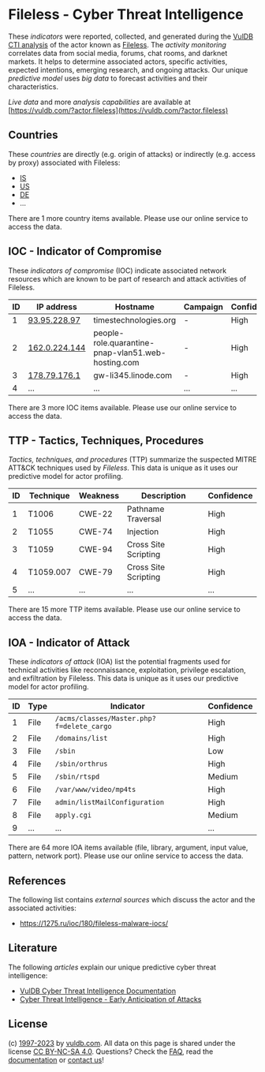 # Fileless - Cyber Threat Intelligence

These _indicators_ were reported, collected, and generated during the [VulDB CTI analysis](https://vuldb.com/?kb.cti) of the actor known as [Fileless](https://vuldb.com/?actor.fileless). The _activity monitoring_ correlates data from social media, forums, chat rooms, and darknet markets. It helps to determine associated actors, specific activities, expected intentions, emerging research, and ongoing attacks. Our unique _predictive model_ uses _big data_ to forecast activities and their characteristics.

_Live data_ and more _analysis capabilities_ are available at [https://vuldb.com/?actor.fileless](https://vuldb.com/?actor.fileless)

## Countries

These _countries_ are directly (e.g. origin of attacks) or indirectly (e.g. access by proxy) associated with Fileless:

* [IS](https://vuldb.com/?country.is)
* [US](https://vuldb.com/?country.us)
* [DE](https://vuldb.com/?country.de)
* ...

There are 1 more country items available. Please use our online service to access the data.

## IOC - Indicator of Compromise

These _indicators of compromise_ (IOC) indicate associated network resources which are known to be part of research and attack activities of Fileless.

ID | IP address | Hostname | Campaign | Confidence
-- | ---------- | -------- | -------- | ----------
1 | [93.95.228.97](https://vuldb.com/?ip.93.95.228.97) | timestechnologies.org | - | High
2 | [162.0.224.144](https://vuldb.com/?ip.162.0.224.144) | people-role.quarantine-pnap-vlan51.web-hosting.com | - | High
3 | [178.79.176.1](https://vuldb.com/?ip.178.79.176.1) | gw-li345.linode.com | - | High
4 | ... | ... | ... | ...

There are 3 more IOC items available. Please use our online service to access the data.

## TTP - Tactics, Techniques, Procedures

_Tactics, techniques, and procedures_ (TTP) summarize the suspected MITRE ATT&CK techniques used by _Fileless_. This data is unique as it uses our predictive model for actor profiling.

ID | Technique | Weakness | Description | Confidence
-- | --------- | -------- | ----------- | ----------
1 | T1006 | CWE-22 | Pathname Traversal | High
2 | T1055 | CWE-74 | Injection | High
3 | T1059 | CWE-94 | Cross Site Scripting | High
4 | T1059.007 | CWE-79 | Cross Site Scripting | High
5 | ... | ... | ... | ...

There are 15 more TTP items available. Please use our online service to access the data.

## IOA - Indicator of Attack

These _indicators of attack_ (IOA) list the potential fragments used for technical activities like reconnaissance, exploitation, privilege escalation, and exfiltration by Fileless. This data is unique as it uses our predictive model for actor profiling.

ID | Type | Indicator | Confidence
-- | ---- | --------- | ----------
1 | File | `/acms/classes/Master.php?f=delete_cargo` | High
2 | File | `/domains/list` | High
3 | File | `/sbin` | Low
4 | File | `/sbin/orthrus` | High
5 | File | `/sbin/rtspd` | Medium
6 | File | `/var/www/video/mp4ts` | High
7 | File | `admin/listMailConfiguration` | High
8 | File | `apply.cgi` | Medium
9 | ... | ... | ...

There are 64 more IOA items available (file, library, argument, input value, pattern, network port). Please use our online service to access the data.

## References

The following list contains _external sources_ which discuss the actor and the associated activities:

* https://1275.ru/ioc/180/fileless-malware-iocs/

## Literature

The following _articles_ explain our unique predictive cyber threat intelligence:

* [VulDB Cyber Threat Intelligence Documentation](https://vuldb.com/?kb.cti)
* [Cyber Threat Intelligence - Early Anticipation of Attacks](https://www.scip.ch/en/?labs.20201022)

## License

(c) [1997-2023](https://vuldb.com/?kb.changelog) by [vuldb.com](https://vuldb.com/?kb.about). All data on this page is shared under the license [CC BY-NC-SA 4.0](https://creativecommons.org/licenses/by-nc-sa/4.0/). Questions? Check the [FAQ](https://vuldb.com/?kb.faq), read the [documentation](https://vuldb.com/?kb) or [contact us](https://vuldb.com/?contact)!
